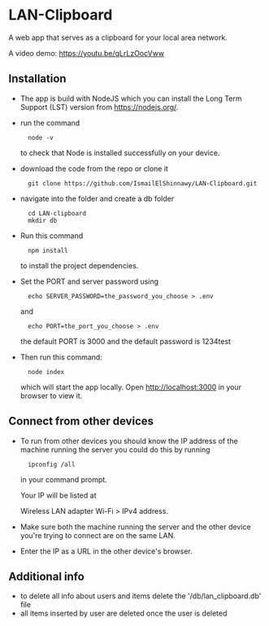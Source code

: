 # LAN-Clipboard
A web app that serves as a clipboard for your local area network.

A video demo: <https://youtu.be/qLrLzOocVww>

## Installation

- The app is build with NodeJS which you can install the Long Term Support (LST) version from <https://nodejs.org/>.

- run the command

        node -v

    to check that Node is installed successfully on your device.

- download the code from the repo or clone it

        git clone https://github.com/IsmailElShinnawy/LAN-Clipboard.git

- navigate into the folder and create a db folder

        cd LAN-clipboard
        mkdir db

- Run this command
        
        npm install

    to install the project dependencies.

- Set the PORT and server password using

        echo SERVER_PASSWORD=the_password_you_choose > .env
    
    and
        
        echo PORT=the_port_you_choose > .env
    
    the default PORT is 3000 and the default password is 1234test

- Then run this command:
        
        node index
    
    which will start the app locally. Open <http://localhost:3000> in your browser to view it.

## Connect from other devices

- To run from other devices you should know the IP address of the machine running the server you could do this by running

        ipconfig /all
    
    in your command prompt.
    
    Your IP will be listed at 
    
    Wireless LAN adapter Wi-Fi > IPv4 address.

- Make sure both the machine running the server and the other device you're trying to connect are on the same LAN.

- Enter the IP as a URL in the other device's browser.

## Additional info

- to delete all info about users and items delete the '/db/lan_clipboard.db' file
- all items inserted by user are deleted once the user is deleted

